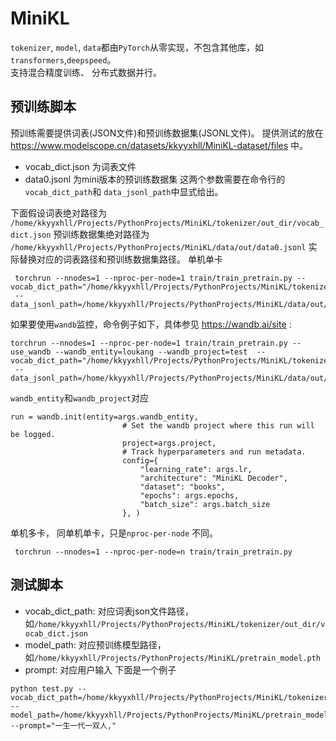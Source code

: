 # MiniKL
`tokenizer`, `model`, `data`都由`PyTorch`从零实现，不包含其他库，如`transformers`,`deepspeed`。  
支持混合精度训练、 分布式数据并行。   

## 预训练脚本
预训练需要提供词表(JSON文件)和预训练数据集(JSONL文件)。
提供测试的放在 https://www.modelscope.cn/datasets/kkyyxhll/MiniKL-dataset/files 中。
- vocab_dict.json 为词表文件
- data0.jsonl 为mini版本的预训练数据集
这两个参数需要在命令行的 `vocab_dict_path`和 `data_jsonl_path`中显式给出。

下面假设词表绝对路径为 `/home/kkyyxhll/Projects/PythonProjects/MiniKL/tokenizer/out_dir/vocab_dict.json`
预训练数据集绝对路径为 `/home/kkyyxhll/Projects/PythonProjects/MiniKL/data/out/data0.jsonl`
实际替换对应的词表路径和预训练数据集路径。
单机单卡  
```commandline
 torchrun --nnodes=1 --nproc-per-node=1 train/train_pretrain.py --vocab_dict_path="/home/kkyyxhll/Projects/PythonProjects/MiniKL/tokenizer/out_dir/vocab_dict.json"
 --data_jsonl_path=/home/kkyyxhll/Projects/PythonProjects/MiniKL/data/out/data0.jsonl
```
如果要使用`wandb`监控，命令例子如下，具体参见 https://wandb.ai/site :  
```commandline
torchrun --nnodes=1 --nproc-per-node=1 train/train_pretrain.py --use_wandb --wandb_entity=loukang --wandb_project=test  --vocab_dict_path="/home/kkyyxhll/Projects/PythonProjects/MiniKL/tokenizer/out_dir/vocab_dict.json"
 --data_jsonl_path=/home/kkyyxhll/Projects/PythonProjects/MiniKL/data/out/data0.jsonl
```
`wandb_entity`和`wandb_project`对应
```commandline
run = wandb.init(entity=args.wandb_entity,
                         # Set the wandb project where this run will be logged.
                         project=args.project,
                         # Track hyperparameters and run metadata.
                         config={
                             "learning_rate": args.lr,
                             "architecture": "MiniKL Decoder",
                             "dataset": "books",
                             "epochs": args.epochs,
                             "batch_size": args.batch_size
                         }, )
```
单机多卡， 同单机单卡，只是`nproc-per-node` 不同。
```commandline
 torchrun --nnodes=1 --nproc-per-node=n train/train_pretrain.py 
```

## 测试脚本
- vocab_dict_path: 对应词表json文件路径，如`/home/kkyyxhll/Projects/PythonProjects/MiniKL/tokenizer/out_dir/vocab_dict.json`
- model_path: 对应预训练模型路径，如`/home/kkyyxhll/Projects/PythonProjects/MiniKL/pretrain_model.pth`
- prompt: 对应用户输入
下面是一个例子
```commandline
python test.py --vocab_dict_path=/home/kkyyxhll/Projects/PythonProjects/MiniKL/tokenizer/out_dir/vocab_dict.json 
--model_path=/home/kkyyxhll/Projects/PythonProjects/MiniKL/pretrain_model.pth --prompt="一生一代一双人,"
```